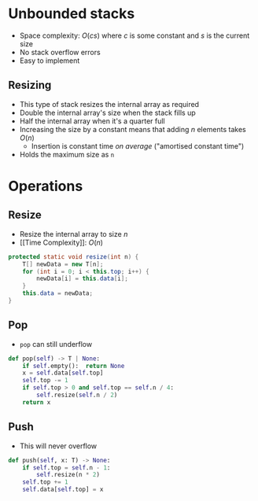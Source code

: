 # Unbounded stacks
- Space complexity: $O(cs)$ where $c$ is some constant and $s$ is the current size
- No stack overflow errors
- Easy to implement

## Resizing
- This type of stack resizes the internal array as required
- Double the internal array's size when the stack fills up
- Half the internal array when it's a quarter full
- Increasing the size by a constant means that adding $n$ elements takes $O(n)$
	- Insertion is constant time *on average* ("amortised constant time")
- Holds the maximum size as `n`

# Operations
## Resize
- Resize the internal array to size $n$
- [[Time Complexity]]: $O(n)$

```java
protected static void resize(int n) {
	T[] newData = new T[n];
	for (int i = 0; i < this.top; i++) {
		newData[i] = this.data[i];
	}
	this.data = newData;
}	
```

## Pop
- `pop` can still underflow
```python
def pop(self) -> T | None:
	if self.empty():  return None
	x = self.data[self.top]
	self.top -= 1
	if self.top > 0 and self.top == self.n / 4:
		self.resize(self.n / 2)
	return x
```

## Push
- This will never overflow
```python
def push(self, x: T) -> None:
	if self.top = self.n - 1:
		self.resize(n * 2)
	self.top += 1
	self.data[self.top] = x
```